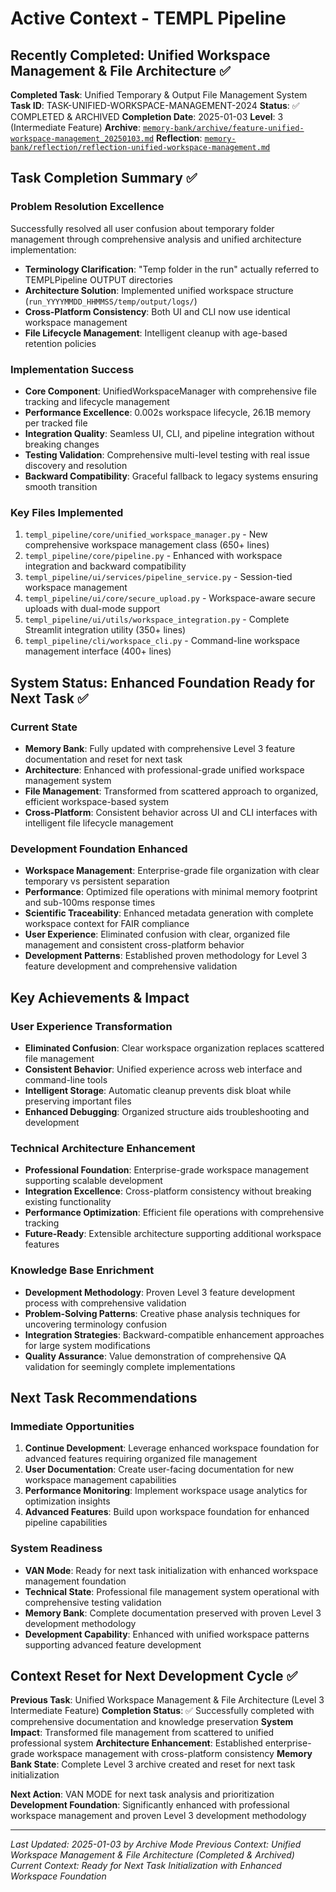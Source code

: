 # Active Context - TEMPL Pipeline

## Recently Completed: Unified Workspace Management & File Architecture ✅

**Completed Task**: Unified Temporary & Output File Management System
**Task ID**: TASK-UNIFIED-WORKSPACE-MANAGEMENT-2024
**Status**: ✅ COMPLETED & ARCHIVED
**Completion Date**: 2025-01-03
**Level**: 3 (Intermediate Feature)
**Archive**: [`memory-bank/archive/feature-unified-workspace-management_20250103.md`](archive/feature-unified-workspace-management_20250103.md)
**Reflection**: [`memory-bank/reflection/reflection-unified-workspace-management.md`](reflection/reflection-unified-workspace-management.md)

## Task Completion Summary ✅

### Problem Resolution Excellence
Successfully resolved all user confusion about temporary folder management through comprehensive analysis and unified architecture implementation:
- **Terminology Clarification**: "Temp folder in the run" actually referred to TEMPLPipeline OUTPUT directories
- **Architecture Solution**: Implemented unified workspace structure (`run_YYYYMMDD_HHMMSS/temp/output/logs/`)
- **Cross-Platform Consistency**: Both UI and CLI now use identical workspace management
- **File Lifecycle Management**: Intelligent cleanup with age-based retention policies

### Implementation Success
- **Core Component**: UnifiedWorkspaceManager with comprehensive file tracking and lifecycle management
- **Performance Excellence**: 0.002s workspace lifecycle, 26.1B memory per tracked file
- **Integration Quality**: Seamless UI, CLI, and pipeline integration without breaking changes
- **Testing Validation**: Comprehensive multi-level testing with real issue discovery and resolution
- **Backward Compatibility**: Graceful fallback to legacy systems ensuring smooth transition

### Key Files Implemented
1. `templ_pipeline/core/unified_workspace_manager.py` - New comprehensive workspace management class (650+ lines)
2. `templ_pipeline/core/pipeline.py` - Enhanced with workspace integration and backward compatibility
3. `templ_pipeline/ui/services/pipeline_service.py` - Session-tied workspace management
4. `templ_pipeline/ui/core/secure_upload.py` - Workspace-aware secure uploads with dual-mode support
5. `templ_pipeline/ui/utils/workspace_integration.py` - Complete Streamlit integration utility (350+ lines)
6. `templ_pipeline/cli/workspace_cli.py` - Command-line workspace management interface (400+ lines)

## System Status: Enhanced Foundation Ready for Next Task ✅

### Current State
- **Memory Bank**: Fully updated with comprehensive Level 3 feature documentation and reset for next task
- **Architecture**: Enhanced with professional-grade unified workspace management system
- **File Management**: Transformed from scattered approach to organized, efficient workspace-based system
- **Cross-Platform**: Consistent behavior across UI and CLI interfaces with intelligent file lifecycle management

### Development Foundation Enhanced
- **Workspace Management**: Enterprise-grade file organization with clear temporary vs persistent separation
- **Performance**: Optimized file operations with minimal memory footprint and sub-100ms response times
- **Scientific Traceability**: Enhanced metadata generation with complete workspace context for FAIR compliance
- **User Experience**: Eliminated confusion with clear, organized file management and consistent cross-platform behavior
- **Development Patterns**: Established proven methodology for Level 3 feature development and comprehensive validation

## Key Achievements & Impact

### User Experience Transformation
- **Eliminated Confusion**: Clear workspace organization replaces scattered file management
- **Consistent Behavior**: Unified experience across web interface and command-line tools
- **Intelligent Storage**: Automatic cleanup prevents disk bloat while preserving important files
- **Enhanced Debugging**: Organized structure aids troubleshooting and development

### Technical Architecture Enhancement
- **Professional Foundation**: Enterprise-grade workspace management supporting scalable development
- **Integration Excellence**: Cross-platform consistency without breaking existing functionality
- **Performance Optimization**: Efficient file operations with comprehensive tracking
- **Future-Ready**: Extensible architecture supporting additional workspace features

### Knowledge Base Enrichment
- **Development Methodology**: Proven Level 3 feature development process with comprehensive validation
- **Problem-Solving Patterns**: Creative phase analysis techniques for uncovering terminology confusion
- **Integration Strategies**: Backward-compatible enhancement approaches for large system modifications
- **Quality Assurance**: Value demonstration of comprehensive QA validation for seemingly complete implementations

## Next Task Recommendations

### Immediate Opportunities
1. **Continue Development**: Leverage enhanced workspace foundation for advanced features requiring organized file management
2. **User Documentation**: Create user-facing documentation for new workspace management capabilities
3. **Performance Monitoring**: Implement workspace usage analytics for optimization insights
4. **Advanced Features**: Build upon workspace foundation for enhanced pipeline capabilities

### System Readiness
- **VAN Mode**: Ready for next task initialization with enhanced workspace management foundation
- **Technical State**: Professional file management system operational with comprehensive testing validation
- **Memory Bank**: Complete documentation preserved with proven Level 3 development methodology
- **Development Capability**: Enhanced with unified workspace patterns supporting advanced feature development

## Context Reset for Next Development Cycle ✅

**Previous Task**: Unified Workspace Management & File Architecture (Level 3 Intermediate Feature)
**Completion Status**: ✅ Successfully completed with comprehensive documentation and knowledge preservation
**System Impact**: Transformed file management from scattered to unified professional system
**Architecture Enhancement**: Established enterprise-grade workspace management with cross-platform consistency
**Memory Bank State**: Complete Level 3 archive created and reset for next task initialization

**Next Action**: VAN MODE for next task analysis and prioritization
**Development Foundation**: Significantly enhanced with professional workspace management and proven Level 3 development methodology

---

*Last Updated: 2025-01-03 by Archive Mode*
*Previous Context: Unified Workspace Management & File Architecture (Completed & Archived)*
*Current Context: Ready for Next Task Initialization with Enhanced Workspace Foundation*
